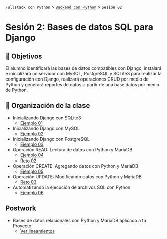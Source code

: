 `Fullstack con Python` > [`Backend con Python`](../Readme.md) > `Sesión 02`
# Sesión 2: Bases de datos SQL para Django

## :dart: Objetivos

El alumno identificará las bases de datos compatibles con Django, instalará e inicializará un servidor con MySQL, PostgreSQL y SQLite3 para realizar la configuración con Django, realizará operaciones CRUD por medio de Python y generará reportes de datos a partir de una base datos por medio de Python.


## 📂 Organización de la clase

 - Inicializando Django con SQLite3
   - [Ejemplo 01](Ejemplo-01)
 - Inicializando Django con MySQL
   - [Ejemplo 02](Ejemplo-02)
 - Inicializando Django con PostgreSQL
   - [Ejemplo 03](Ejemplo-03)
 - Operación READ: Lectura de datos con Python y MariaDB
   - [Ejemplo 04](Ejemplo-04)
   - [Reto 02](Reto-02)
 - Operación CREATE: Agregando datos con Python y MariaDB
   - [Ejemplo 05](Ejemplo-05)
 - Operación UPDATE: Modificando datos con Python y MariaDB
   - [Reto 03](Reto-03)
 - Automatizando la ejecución de archivos SQL con Python
   - [Ejemplo 06](Ejemplo-06)

## Postwork
 - Bases de datos relacionales con Python y MariaDB aplicado a tú Proyecto.
   - [Ver lineamientos](Postwork)

